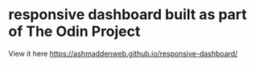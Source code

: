 # responsive dashboard built as part of The Odin Project
View it here https://ashmaddenweb.github.io/responsive-dashboard/
